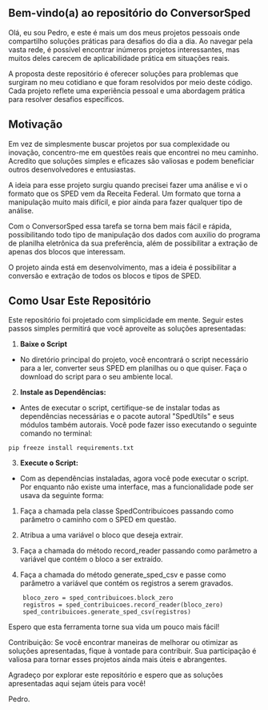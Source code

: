 ## Bem-vindo(a) ao repositório do ConversorSped
Olá, eu sou Pedro, e este é mais um dos meus projetos pessoais onde compartilho soluções práticas para desafios do dia a dia. Ao navegar pela vasta rede, é possível encontrar inúmeros projetos interessantes, mas muitos deles carecem de aplicabilidade prática em situações reais.

A proposta deste repositório é oferecer soluções para problemas que surgiram no meu cotidiano e que foram resolvidos por meio deste código. Cada projeto reflete uma experiência pessoal e uma abordagem prática para resolver desafios específicos.

## Motivação ##
Em vez de simplesmente buscar projetos por sua complexidade ou inovação, concentro-me em questões reais que encontrei no meu caminho. Acredito que soluções simples e eficazes são valiosas e podem beneficiar outros desenvolvedores e entusiastas.

A ideia para esse projeto surgiu quando precisei fazer uma análise e vi o formato que os SPED vem da Receita Federal. Um formato que torna a manipulação muito mais difícil, e pior ainda para fazer qualquer tipo de análise.

Com o ConversorSped essa tarefa se torna bem mais fácil e rápida, possibilitando todo tipo de manipulação dos dados com auxilio do programa de planilha eletrônica da sua preferência, além de possibilitar a extração de apenas dos blocos que interessam.

O projeto ainda está em desenvolvimento, mas a ideia é possibilitar a conversão e extração de todos os blocos e tipos de SPED. 

## Como Usar Este Repositório ##

Este repositório foi projetado com simplicidade em mente. Seguir estes passos simples permitirá que você aproveite as soluções apresentadas:

1. **Baixe o Script**

 - No diretório principal do projeto, você encontrará o script necessário para a ler, converter seus SPED em planilhas ou o que quiser. Faça o download do script para o seu ambiente local.

2. **Instale as Dependências:**

 - Antes de executar o script, certifique-se de instalar todas as dependências necessárias e o pacote autoral "SpedUtils" e seus módulos também autorais. Você pode fazer isso executando o seguinte comando no terminal:

```
pip freeze install requirements.txt
```

3. **Execute o Script:**

 - Com as dependências instaladas, agora você pode executar o script. Por enquanto não existe uma interface, mas a funcionalidade pode ser usava da seguinte forma:

1. Faça a chamada pela classe SpedContribuicoes passando como parâmetro o caminho com o SPED em questão.

2. Atribua a uma variável o bloco que deseja extrair.

3. Faça a chamada do método record_reader passando como parâmetro a variável que contém o bloco a ser extraído.

4. Faça a chamada do método generate_sped_csv e passe como parâmetro a variável que contém os registros a serem gravados.


```sped_contribuicoes = SpedContribuicoes(caminho do sped)
    bloco_zero = sped_contribuicoes.block_zero
    registros = sped_contribuicoes.record_reader(bloco_zero)
    sped_contribuicoes.generate_sped_csv(registros)
```

Espero que esta ferramenta torne sua vida um pouco mais fácil!

Contribuição:
Se você encontrar maneiras de melhorar ou otimizar as soluções apresentadas, fique à vontade para contribuir. Sua participação é valiosa para tornar esses projetos ainda mais úteis e abrangentes.

Agradeço por explorar este repositório e espero que as soluções apresentadas aqui sejam úteis para você!

Pedro.
